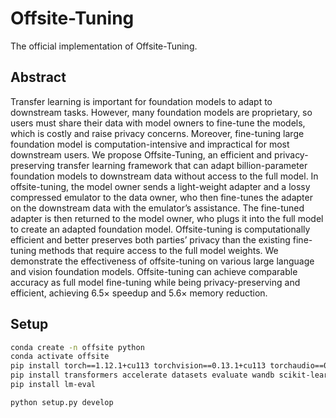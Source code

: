 # Offsite-Tuning
The official implementation of Offsite-Tuning.

## Abstract

Transfer learning is important for foundation models to adapt to downstream tasks. However, many foundation models are proprietary, so users must share their data with model owners to fine-tune the models, which is costly and raise privacy concerns. Moreover, fine-tuning large foundation model is computation-intensive and impractical for most downstream users. We propose Offsite-Tuning, an efficient and privacy-preserving transfer learning framework that can adapt billion-parameter foundation models to downstream data without access to the full model. In offsite-tuning, the model owner sends a light-weight adapter and a lossy compressed emulator to the data owner, who then fine-tunes the adapter on the downstream data with the emulator’s assistance. The fine-tuned adapter is then returned to the model owner, who plugs it into the full model to create an adapted foundation model. Offsite-tuning is computationally efficient and better preserves both parties’ privacy than the existing fine-tuning methods that require access to the full model weights. We demonstrate the effectiveness of offsite-tuning on various large language and vision foundation models. Offsite-tuning can achieve comparable accuracy as full model fine-tuning while being privacy-preserving and efficient, achieving 6.5× speedup and 5.6× memory reduction.

## Setup

```bash
conda create -n offsite python
conda activate offsite
pip install torch==1.12.1+cu113 torchvision==0.13.1+cu113 torchaudio==0.12.1 --extra-index-url https://download.pytorch.org/whl/cu113
pip install transformers accelerate datasets evaluate wandb scikit-learn scipy timm
pip install lm-eval

python setup.py develop
```
